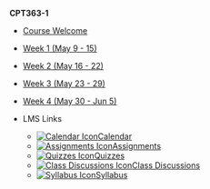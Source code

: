 **CPT363-1**

- [Course Welcome](cpt363-1/course-welcome)
- [Week 1 (May 9 - 15)](cpt363-1/module-01)
- [Week 2 (May 16 - 22)](cpt363-1/module-02)
- [Week 3 (May 23 - 29)](cpt363-1/module-03)
- [Week 4 (May 30 - Jun 5)](cpt363-1/module-04)

- LMS Links
  - [![Calendar Icon](https://icongr.am/fontawesome/calendar.svg?size=16&color=808080)Calendar](https://canvas.sfu.ca/courses/44038/calendar)
  - [![Assignments Icon](https://icongr.am/fontawesome/pencil.svg?size=16&color=808080)Assignments](https://canvas.sfu.ca/courses/44038/assignments )
  - [![Quizzes Icon](https://icongr.am/fontawesome/check-circle.svg?size=16&color=808080)Quizzes](https://canvas.sfu.ca/courses/44038/quizzes)
  - [![Class Discussions Icon](https://icongr.am/fontawesome/comments-o.svg?size=16&color=808080)Class Discussions](https://canvas.sfu.ca/courses/44038/discussion_topics)
  - [![Syllabus Icon](https://icongr.am/fontawesome/list.svg?size=16&color=808080)Syllabus](https://canvas.sfu.ca/courses/44038/assignments/syllabus)
